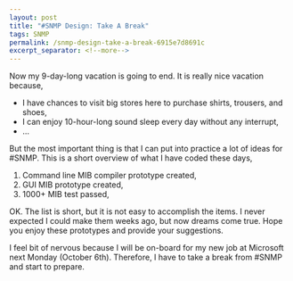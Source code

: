 ```yaml
---
layout: post
title: "#SNMP Design: Take A Break"
tags: SNMP
permalink: /snmp-design-take-a-break-6915e7d8691c
excerpt_separator: <!--more-->
---
```

Now my 9-day-long vacation is going to end. It is really nice vacation because,

* I have chances to visit big stores here to purchase shirts, trousers, and shoes,
* I can enjoy 10-hour-long sound sleep every day without any interrupt,
* …

But the most important thing is that I can put into practice a lot of ideas for #SNMP. This is a short overview of what I have coded these days,

1. Command line MIB compiler prototype created,
1. GUI MIB prototype created,
1. 1000+ MIB test passed,

OK. The list is short, but it is not easy to accomplish the items. I never expected I could make them weeks ago, but now dreams come true. Hope you enjoy these prototypes and provide your suggestions.

I feel bit of nervous because I will be on-board for my new job at Microsoft next Monday (October 6th). Therefore, I have to take a break from #SNMP and start to prepare.
<!--more-->
